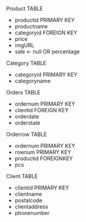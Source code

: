 Product TABLE
- productid PRIMARY KEY
- productname
- categoryid FOREIGN KEY
- price
- imgURL
- sale <- null OR percentage

Category TABLE
- categoryid PRIMARY KEY
- categoryname

Orders TABLE
- ordernum PRIMARY KEY
- clientid FOREIGN KEY
- orderdate
- orderstate

Orderrow TABLE
- ordernum PRIMARY KEY
- rownum PRIMARY KEY
- productid FOREIGNKEY
- pcs

Client TABLE
- clientid PRIMARY KEY
- clientname
- postalcode
- clientaddress
- phonenumber

